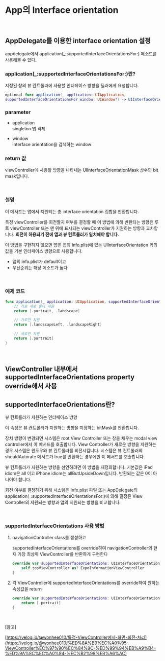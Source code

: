 # App의 Interface orientation

<br>

## AppDelegate를 이용한 interface orientation 설정

appdelegate에서 application(_:supportedInterfaceOrientationsFor:) 메소드를 사용해볼 수 있다.


### **application(_:supportedInterfaceOrientationsFor:)란?**

지정된 창의 뷰 컨트롤러에 사용할 인터페이스 방향을 딜러에게 요청합니다.

```swift
optional func application(_ application: UIApplication, 
supportedInterfaceOrientationsFor window: UIWindow?) -> UIInterfaceOrientationMask
```


### parameter

- application  
    singleton 앱 객체
    
- window  
    interface orientation을 검색하는 window

### return 값
viewController에 사용할 방향을 나타내는 UIInterfaceOrientationMask 상수의 bit mask입니다.

<br>

### 설명

이 메서드는 앱에서 지원되는 총 interface orientation 집합을 반환합니다. 

특정 viewController를 회전할지 여부를 결정할 때 이 방법에 의해 반환되는 방향은 루트 viewController 또는 맨 위에 표시되는 viewController가 지원하는 방향과 교차합니다. **회전이 허용되기 전에 앱과 뷰 컨트롤러가 일치해야 합니다.**

이 방법을 구현하지 않으면 앱은 앱의 Info.plist에 있는 UIInterfaceOrientation 키의 값을 기본 인터페이스 방향으로 사용합니다. 

- 앱의 info.plist가 default이고
- 우선순위는 해당 메소드가 높다

<br>


### 예제 코드

```swift
func application(_ application: UIApplication, supportedInterfaceOrientationsFor window: UIWindow?) -> UIInterfaceOrientationMask {
    // 가로 세로 둘다 지원
    return [.portrait, .landscape]
        
    // 가로만 지원
    return [.landscapeLeft, .landscapeRight]
        
    // 세로만 지원
    return [.portrait]
}
```
<br>

## ViewController 내부에서 supportedInterfaceOrientations property override해서 사용

## supportedInterfaceOrientations란?

뷰 컨트롤러가 지원하는 인터페이스 방향

이 속성은 뷰 컨트롤러가 지원하는 방향을 지정하는 bitMask를 반환합니다. 

장치 방향이 변경되면 시스템은 root View Controller 또는 창을 채우는 modal view controller에서 이 메서드를 호출합니다. View Controller가 새로운 방향을 지원하는 경우 시스템은 윈도우와 뷰 컨트롤러를 회전시킵니다. 시스템은 뷰 컨트롤러의 shouldAutorate 메서드가 true를 반환하는 경우에만 이 메서드를 호출합니다.

뷰 컨트롤러가 지원하는 방향을 선언하려면 이 방법을 재정의합니다. 기본값은 iPad idiom은 all 이고 iPhone idiom는 allButUpsideDown입니다. 반환되는 값은 0이 아니어야 합니다.

회전 여부를 결정하기 위해 시스템은 Info.plist 파일 또는 AppDelegate의 application(_:supportedInterfaceOrientationsFor:)에 의해 결정된 View Controller의 지원되는 방향과 앱의 지원되는 방향을 비교합니다.

<br>


### supportedInterfaceOrientations 사용 방법

1. navigationController class를 생성하고 
    
    supportedInterfaceOrientations를 override하여 navigationController의 현재 가장 최상위 ViewController를 반환하게 구현한다
    
    ```swift
    override var supportedInterfaceOrientations: UIInterfaceOrientationMask {
    	self.topViewController as? ExpoInformationViewController
    }
    ```
    

1. 각 ViewController에 supportedInterfaceOrientations를 override하여 원하는 속성값을 return
    
    ```swift
    override var supportedInterfaceOrientations: UIInterfaceOrientationMask {
    	return [.portrait]
    }
    ```

<br>
    

[참고]

[https://velog.io/@wonhee010/특정-ViewController에서-화면-회전-처리](https://velog.io/@wonhee010/%ED%8A%B9%EC%A0%95-ViewController%EC%97%90%EC%84%9C-%ED%99%94%EB%A9%B4-%ED%9A%8C%EC%A0%84-%EC%B2%98%EB%A6%AC)
